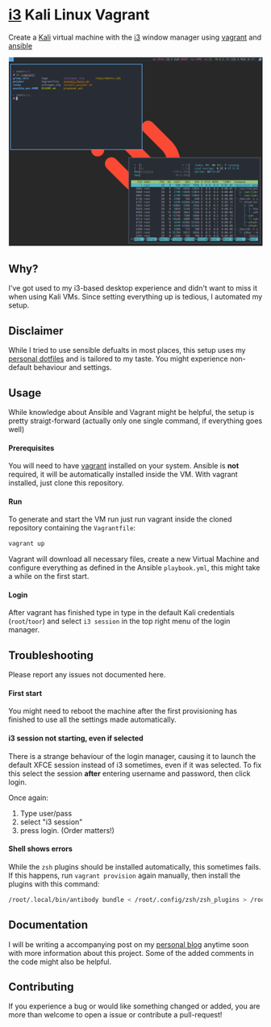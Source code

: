 # [i3](https://i3wm.org/) Kali Linux Vagrant

Create a [Kali](https://www.kali.org/) virtual machine with the
[i3](https://i3wm.org) window manager using [vagrant](https://www.vagrantup.com)
and [ansible](https://www.ansible.com)

![scrot](./scrot.png "Sceenshot")

## Why?

I've got used to my i3-based desktop experience and didn't want to miss it when
using Kali VMs. Since setting everything up is tedious, I automated my setup.

## Disclaimer

While I tried to use sensible defualts in most places, this setup uses my
[personal dotfiles](https://github.com/binaryplease/dotfiles-ansible) and is
tailored to my taste. You might experience non-default behaviour and settings.

## Usage

While knowledge about Ansible and Vagrant might be helpful, the setup is pretty
straigt-forward (actually only one single command, if everything goes well)

#### Prerequisites

You will need to have [vagrant](https://www.vagrantup.com) installed on your
system. Ansible is **not** required, it will be automatically installed inside
the VM. With vagrant installed, just clone this repository.

#### Run

To generate and start the VM run just run vagrant inside the cloned repository
containing the `Vagrantfile`:

```bash
vagrant up
```

Vagrant will download all necessary files, create a new Virtual Machine and
configure everything as defined in the Ansible `playbook.yml`, this might take a
while on the first start.

#### Login

After vagrant has finished type in type in the default Kali credentials
(`root`/`toor`) and select `i3 session` in the top right menu of the login
manager.

## Troubleshooting

Please report any issues not documented here.

#### First start

You might need to reboot the machine after the first provisioning has finished
to use all the settings made automatically.

#### i3 session not starting, even if selected

There is a strange behaviour of the login manager, causing it to launch the
default XFCE session instead of i3 sometimes, even if it was selected. To fix
this select the session **after** entering username and password, then click
login.

Once again:

1. Type user/pass
2. select "i3 session"
3. press login. (Order matters!)

#### Shell shows errors

While the `zsh` plugins should be installed automatically, this sometimes fails.
If this happens, run `vagrant provision` again manually, then install the
plugins with this command:

```bash
/root/.local/bin/antibody bundle < /root/.config/zsh/zsh_plugins > /root/.zsh_plugins.sh
```

## Documentation

I will be writing a accompanying post on my [personal blog](https://pablo.tools)
anytime soon with more information about this project.
Some of the added comments in the code might also be helpful.

## Contributing

If you experience a bug or would like something changed or added, you are more
than welcome to open a issue or contribute a pull-request!

